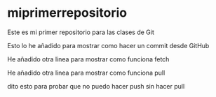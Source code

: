 # miprimerrepositorio
Este es mi primer repositorio para las clases de Git

Esto lo he añadido para mostrar como hacer un commit desde GitHub

He añadido otra linea para mostrar como funciona  fetch

He añadido otra linea para mostrar como funciona pull

dito esto para probar que no puedo hacer push sin hacer pull
